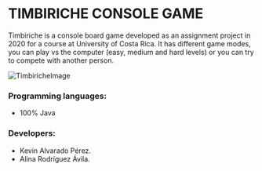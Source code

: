 # TIMBIRICHE CONSOLE GAME
Timbiriche is a console board game developed as an assignment project in 2020 for a course at University of Costa Rica. It has different game modes, you can play vs the computer (easy, medium and hard levels) or you can try to compete with another person.

![TimbiricheImage](https://user-images.githubusercontent.com/103754829/190698406-98e9fa03-73c0-4a7a-b301-044b62f9af62.png)


### Programming languages:
- 100% Java

### Developers:
- Kevin Alvarado Pérez.
- Alina Rodríguez Ávila.
